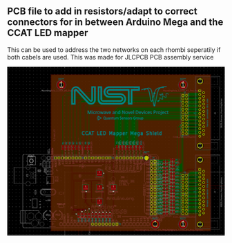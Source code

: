 ## PCB file to add in resistors/adapt to correct connectors for in between Arduino Mega and the CCAT LED mapper
This can be used to address the two networks on each rhombi seperatily if both cabels are used.
This was made for JLCPCB PCB assembly service

![Screenshot](https://github.com/Wheeler1711/kicad/blob/main/mega_led_mapper_shield/Screenshot.png)

